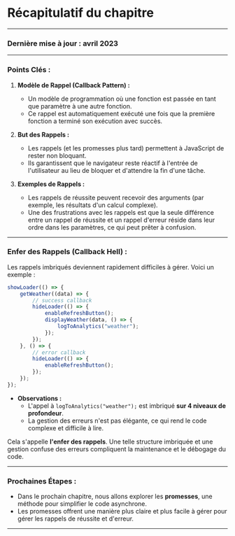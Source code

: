 # **Récapitulatif du chapitre**

---

### **Dernière mise à jour : avril 2023**

---

### **Points Clés :**

1. **Modèle de Rappel (Callback Pattern) :**
   - Un modèle de programmation où une fonction est passée en tant que paramètre à une autre fonction.
   - Ce rappel est automatiquement exécuté une fois que la première fonction a terminé son exécution avec succès.

2. **But des Rappels :**
   - Les rappels (et les promesses plus tard) permettent à JavaScript de rester non bloquant.
   - Ils garantissent que le navigateur reste réactif à l'entrée de l'utilisateur au lieu de bloquer et d'attendre la fin d'une tâche.

3. **Exemples de Rappels :**
   - Les rappels de réussite peuvent recevoir des arguments (par exemple, les résultats d'un calcul complexe).
   - Une des frustrations avec les rappels est que la seule différence entre un rappel de réussite et un rappel d'erreur réside dans leur ordre dans les paramètres, ce qui peut prêter à confusion.

---

### **Enfer des Rappels (Callback Hell) :**

Les rappels imbriqués deviennent rapidement difficiles à gérer. Voici un exemple :

```javascript
showLoader(() => {
    getWeather((data) => {
        // success callback
        hideLoader(() => {
            enableRefreshButton();
            displayWeather(data, () => {
                logToAnalytics("weather");
            });
        });
    }, () => {
        // error callback
        hideLoader(() => {
            enableRefreshButton();
        });
    });
});
```

- **Observations :**
  - L'appel à `logToAnalytics("weather");` est imbriqué **sur 4 niveaux de profondeur**.
  - La gestion des erreurs n'est pas élégante, ce qui rend le code complexe et difficile à lire.

Cela s'appelle **l'enfer des rappels**. Une telle structure imbriquée et une gestion confuse des erreurs compliquent la maintenance et le débogage du code.

---

### **Prochaines Étapes :**

- Dans le prochain chapitre, nous allons explorer les **promesses**, une méthode pour simplifier le code asynchrone.
- Les promesses offrent une manière plus claire et plus facile à gérer pour gérer les rappels de réussite et d'erreur.

--- 
```